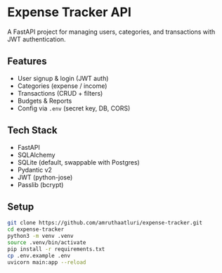# Expense Tracker API

A FastAPI project for managing users, categories, and transactions with JWT authentication.

## Features
- User signup & login (JWT auth)
- Categories (expense / income)
- Transactions (CRUD + filters)
- Budgets & Reports
- Config via `.env` (secret key, DB, CORS)

## Tech Stack
- FastAPI
- SQLAlchemy
- SQLite (default, swappable with Postgres)
- Pydantic v2
- JWT (python-jose)
- Passlib (bcrypt)

## Setup
```bash
git clone https://github.com/amruthaatluri/expense-tracker.git
cd expense-tracker
python3 -m venv .venv
source .venv/bin/activate
pip install -r requirements.txt
cp .env.example .env
uvicorn main:app --reload
